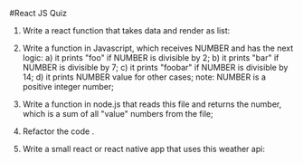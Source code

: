 #React JS Quiz

1. Write a react function that takes data and render as list:


2. Write a function in Javascript, which receives NUMBER and has the next logic:
a) it prints "foo" if NUMBER is divisible by 2;
b) it prints "bar" if NUMBER is divisible by 7;
c) it prints "foobar" if NUMBER is divisible by 14;
d) it prints NUMBER value for other cases;
note: NUMBER is a positive integer number;
 
 
3. Write a function in node.js that reads this file and returns the number, which is a sum of all "value" numbers from the file;

4. Refactor the code .

5. Write a small react or react native app that uses this weather api:
